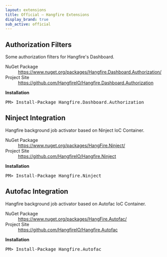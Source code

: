 ```yaml
---
layout: extensions
title: Official – Hangfire Extensions
display_brand: true
sub_active: official
---
```


## Authorization Filters

Some authorization filters for Hangfire's Dashboard.

<dl>
	<dt>NuGet Package</dt>
	<dd><a href="https://www.nuget.org/packages/Hangfire.Dashboard.Authorization/">https://www.nuget.org/packages/Hangfire.Dashboard.Authorization/</a></dd>
	<dt>Project Site</dt>
	<dd><a href="https://github.com/HangfireIO/Hangfire.Dashboard.Authorization">https://github.com/HangfireIO/Hangfire.Dashboard.Authorization</a></dd>
</dl>

<strong>Installation</strong>

<pre class="nuget-install">PM> Install-Package Hangfire.Dashboard.Authorization</pre>

## Ninject Integration

Hangfire background job activator based on Ninject IoC Container.

<dl>
	<dt>NuGet Package</dt>
	<dd><a href="https://www.nuget.org/packages/HangFire.Ninject/">https://www.nuget.org/packages/HangFire.Ninject/</a></dd>
	<dt>Project Site</dt>
	<dd><a href="https://github.com/HangfireIO/Hangfire.Ninject">https://github.com/HangfireIO/Hangfire.Ninject</a></dd>
</dl>

<strong>Installation</strong>

<pre class="nuget-install">PM> Install-Package Hangfire.Ninject</pre>

## Autofac Integration

Hangfire background job activator based on Autofac IoC Container.

<dl>
	<dt>NuGet Package</dt>
	<dd><a href="https://www.nuget.org/packages/HangFire.Autofac/">https://www.nuget.org/packages/HangFire.Autofac/</a></dd>
	<dt>Project Site</dt>
	<dd><a href="https://github.com/HangfireIO/Hangfire.Autofac">https://github.com/HangfireIO/Hangfire.Autofac</a></dd>
</dl>

<strong>Installation</strong>

<pre class="nuget-install">PM> Install-Package Hangfire.Autofac</pre>